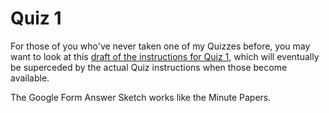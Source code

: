 # Quiz 1

For those of you who've never taken one of my Quizzes before, you may want to look at this [draft of the instructions for Quiz 1](https://github.com/THOMASELOVE/432-2022/blob/main/quiz/quiz1/draft_instructions_for_quiz1.pdf), which will eventually be superceded by the actual Quiz instructions when those become available.

The Google Form Answer Sketch works like the Minute Papers.
